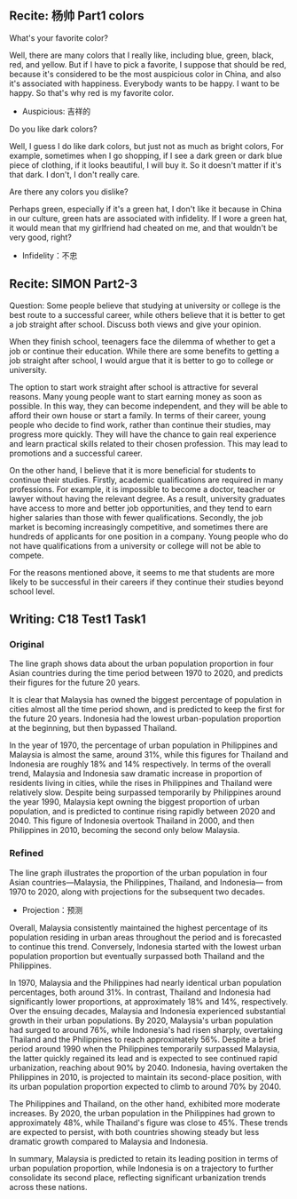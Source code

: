 
## Recite: 杨帅 Part1 colors

What's your favorite color? 

Well, there are many colors that I really like, 
including blue, green, black, red, and yellow. 
But if I have to pick a favorite, 
I suppose that should be red, 
because it's considered to be the most auspicious color in China, 
and also it's associated with happiness. 
Everybody wants to be happy. 
I want to be happy. 
So that's why red is my favorite color. 

- Auspicious: 吉祥的

Do you like dark colors? 

Well, I guess I do like dark colors, 
but just not as much as bright colors, 
For example, sometimes when I go shopping, 
if I see a dark green or dark blue piece of clothing, 
if it looks beautiful, I will buy it. 
So it doesn't matter if it's that dark. 
I don't, I don't really care. 

Are there any colors you dislike? 

Perhaps green, especially if it's a green hat, 
I don't like it because in China in our culture, 
green hats are associated with infidelity. 
If I wore a green hat, 
it would mean that my girlfriend had cheated on me, 
and that wouldn't be very good, right? 

- Infidelity：不忠


## Recite: SIMON Part2-3

Question: Some people believe that studying at university or college 
is the best route to a successful career, 
while others believe that it is better to 
get a job straight after school.
Discuss both views and give your opinion.

When they finish school, 
teenagers face the dilemma of whether to 
get a job or continue their education. 
While there are some benefits to 
getting a job straight after school, 
I would argue that it is better to 
go to college or university.

The option to start work straight after
school is attractive for several reasons. 
Many young people want to start earning money as soon as possible. 
In this way, they can become independent, 
and they will be able to afford their own house or start a family. 
In terms of their career, 
young people who decide to find work, 
rather than continue their studies, 
may progress more quickly. 
They will have the chance to gain real experience 
and learn practical skills related to their chosen profession.
This may lead to promotions and a successful career.

On the other hand, 
I believe that it is more beneficial for students 
to continue their studies. 
Firstly, academic qualifications are required in many professions. 
For example, it is impossible to become a doctor, 
teacher or lawyer without having the relevant degree. 
As a result, 
university graduates have access to more and better job opportunities,
and they tend to earn higher salaries than those with fewer qualifications.
Secondly, the job market is becoming increasingly competitive, 
and sometimes there are hundreds of applicants for one position in a company. 
Young people who do not have qualifications 
from a university or college will not be able to compete.

For the reasons mentioned above, 
it seems to me that students are more likely to 
be successful in their careers 
if they continue their studies beyond school level.

## Writing: C18 Test1 Task1

### Original

The line graph shows data about the urban population proportion in four Asian countries during the time period between 1970 to 2020, and predicts their figures for the future 20 years.

It is clear that Malaysia has owned the biggest percentage of population in cities almost all the time period shown, and is predicted to keep the first for the future 20 years. Indonesia had the lowest urban-population proportion at the beginning, but then bypassed Thailand.

In the year of 1970, the percentage of urban population in Philippines and Malaysia is almost the same, around 31%, while this figures for Thailand and Indonesia are roughly 18% and 14% respectively. In terms of the overall trend, Malaysia and Indonesia saw dramatic increase in proportion of residents living in cities, while the rises in Philippines and Thailand were relatively slow.
Despite being surpassed temporarily by Philippines around the year 1990, Malaysia kept owning the biggest proportion of urban population, and is predicted to continue rising rapidly between 2020 and 2040. This figure of Indonesia overtook Thailand in 2000, and then Philippines in 2010, becoming the second only below Malaysia.

### Refined

The line graph illustrates the proportion of the urban population 
in four Asian countries—Malaysia, the Philippines, Thailand, and Indonesia—
from 1970 to 2020, along with projections for the subsequent two decades.

- Projection：预测

Overall, Malaysia consistently maintained the highest percentage of its population residing in urban areas throughout the period and is forecasted to continue this trend. 
Conversely, Indonesia started with the lowest urban population proportion but eventually surpassed both Thailand and the Philippines.

In 1970, Malaysia and the Philippines had nearly identical urban population percentages, both around 31%. In contrast, Thailand and Indonesia had significantly lower proportions, at approximately 18% and 14%, respectively. Over the ensuing decades, Malaysia and Indonesia experienced substantial growth in their urban populations. By 2020, Malaysia's urban population had surged to around 76%, while Indonesia's had risen sharply, overtaking Thailand and the Philippines to reach approximately 56%.
Despite a brief period around 1990 when the Philippines temporarily surpassed Malaysia, the latter quickly regained its lead and is expected to see continued rapid urbanization, reaching about 90% by 2040. Indonesia, having overtaken the Philippines in 2010, is projected to maintain its second-place position, with its urban population proportion expected to climb to around 70% by 2040.

The Philippines and Thailand, on the other hand, exhibited more moderate increases. By 2020, the urban population in the Philippines had grown to approximately 48%, while Thailand's figure was close to 45%. These trends are expected to persist, with both countries showing steady but less dramatic growth compared to Malaysia and Indonesia.

In summary, Malaysia is predicted to retain its leading position in terms of urban population proportion, while Indonesia is on a trajectory to further consolidate its second place, reflecting significant urbanization trends across these nations.
